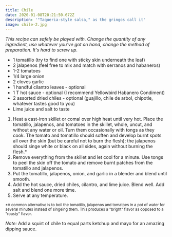 ```yaml
---
title: Chile
date: 2020-01-08T20:21:50.672Z
description: '"Taqueria-style salsa," as the gringos call it'
image: chile-2.jpg
---
```


_This recipe can safely be played with. Change the quantity of any ingredient, use whatever you've got on hand, change the method of preparation. It's hard to screw up._

* 1 tomatillo (try to find one with sticky skin underneath the leaf)
* 2 jalapenos (feel free to mix and match with serranos and habaneros)
* 1-2 tomatoes
* 1/4 large onion
* 2 cloves garlic
* 1 handful cilantro leaves - optional
* 1 T hot sauce - optional (I recommend Yellowbird Habanero Condiment)
* 2 assorted dried chiles - optional (guajillo, chile de arbol, chipotle, whatever tastes good to you)
* Lime juice and salt to taste

1. Heat a cast-iron skillet or comal over high heat until very hot. Place the tomatillo, jalapenos, and tomatoes in the skillet, whole, uncut, and without any water or oil. Turn them occasionally with tongs as they cook. The tomato and tomatillo should soften and develop burnt spots all over the skin (but be careful not to burn the flesh); the jalapenos should singe white or black on all sides, again without burning the flesh.*
2. Remove everything from the skillet and let cool for a minute. Use tongs to peel the skin off the tomato and remove burnt patches from the tomatillo and jalapenos.
3. Put the tomatillo, jalapenos, onion, and garlic in a blender and blend until smooth.
4. Add the hot sauce, dried chiles, cilantro, and lime juice. Blend well. Add salt and blend one more time.
5. Serve at any temperature.

<sup>\*A common alternative is to boil the tomatillo, jalapenos and tomatoes in a pot of water for several minutes instead of singeing them. This produces a "bright" flavor as opposed to a "roasty" flavor.</sup>

_Note:_ Add a squirt of chile to equal parts ketchup and mayo for an amazing dipping sauce.
